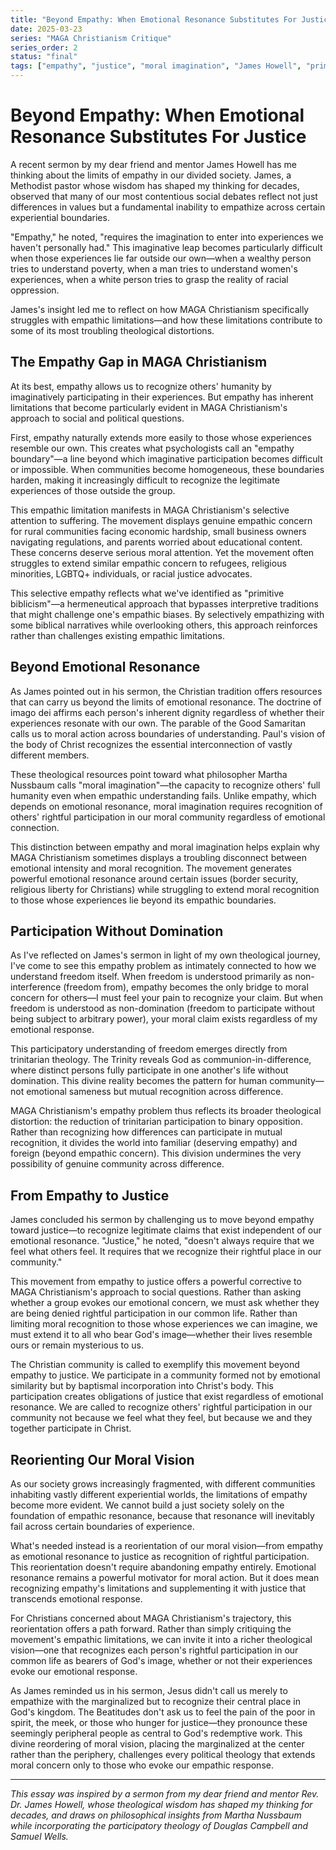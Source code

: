 ```yaml
---
title: "Beyond Empathy: When Emotional Resonance Substitutes For Justice"
date: 2025-03-23
series: "MAGA Christianism Critique"
series_order: 2
status: "final"
tags: ["empathy", "justice", "moral imagination", "James Howell", "primitive biblicism"]
---
```


# Beyond Empathy: When Emotional Resonance Substitutes For Justice

A recent sermon by my dear friend and mentor James Howell has me thinking about the limits of empathy in our divided society. James, a Methodist pastor whose wisdom has shaped my thinking for decades, observed that many of our most contentious social debates reflect not just differences in values but a fundamental inability to empathize across certain experiential boundaries.

"Empathy," he noted, "requires the imagination to enter into experiences we haven't personally had." This imaginative leap becomes particularly difficult when those experiences lie far outside our own—when a wealthy person tries to understand poverty, when a man tries to understand women's experiences, when a white person tries to grasp the reality of racial oppression.

James's insight led me to reflect on how MAGA Christianism specifically struggles with empathic limitations—and how these limitations contribute to some of its most troubling theological distortions.

## The Empathy Gap in MAGA Christianism

At its best, empathy allows us to recognize others' humanity by imaginatively participating in their experiences. But empathy has inherent limitations that become particularly evident in MAGA Christianism's approach to social and political questions.

First, empathy naturally extends more easily to those whose experiences resemble our own. This creates what psychologists call an "empathy boundary"—a line beyond which imaginative participation becomes difficult or impossible. When communities become homogeneous, these boundaries harden, making it increasingly difficult to recognize the legitimate experiences of those outside the group.

This empathic limitation manifests in MAGA Christianism's selective attention to suffering. The movement displays genuine empathic concern for rural communities facing economic hardship, small business owners navigating regulations, and parents worried about educational content. These concerns deserve serious moral attention. Yet the movement often struggles to extend similar empathic concern to refugees, religious minorities, LGBTQ+ individuals, or racial justice advocates.

This selective empathy reflects what we've identified as "primitive biblicism"—a hermeneutical approach that bypasses interpretive traditions that might challenge one's empathic biases. By selectively empathizing with some biblical narratives while overlooking others, this approach reinforces rather than challenges existing empathic limitations.

## Beyond Emotional Resonance

As James pointed out in his sermon, the Christian tradition offers resources that can carry us beyond the limits of emotional resonance. The doctrine of imago dei affirms each person's inherent dignity regardless of whether their experiences resonate with our own. The parable of the Good Samaritan calls us to moral action across boundaries of understanding. Paul's vision of the body of Christ recognizes the essential interconnection of vastly different members.

These theological resources point toward what philosopher Martha Nussbaum calls "moral imagination"—the capacity to recognize others' full humanity even when empathic understanding fails. Unlike empathy, which depends on emotional resonance, moral imagination requires recognition of others' rightful participation in our moral community regardless of emotional connection.

This distinction between empathy and moral imagination helps explain why MAGA Christianism sometimes displays a troubling disconnect between emotional intensity and moral recognition. The movement generates powerful emotional resonance around certain issues (border security, religious liberty for Christians) while struggling to extend moral recognition to those whose experiences lie beyond its empathic boundaries.

## Participation Without Domination

As I've reflected on James's sermon in light of my own theological journey, I've come to see this empathy problem as intimately connected to how we understand freedom itself. When freedom is understood primarily as non-interference (freedom from), empathy becomes the only bridge to moral concern for others—I must feel your pain to recognize your claim. But when freedom is understood as non-domination (freedom to participate without being subject to arbitrary power), your moral claim exists regardless of my emotional response.

This participatory understanding of freedom emerges directly from trinitarian theology. The Trinity reveals God as communion-in-difference, where distinct persons fully participate in one another's life without domination. This divine reality becomes the pattern for human community—not emotional sameness but mutual recognition across difference.

MAGA Christianism's empathy problem thus reflects its broader theological distortion: the reduction of trinitarian participation to binary opposition. Rather than recognizing how differences can participate in mutual recognition, it divides the world into familiar (deserving empathy) and foreign (beyond empathic concern). This division undermines the very possibility of genuine community across difference.

## From Empathy to Justice

James concluded his sermon by challenging us to move beyond empathy toward justice—to recognize legitimate claims that exist independent of our emotional resonance. "Justice," he noted, "doesn't always require that we feel what others feel. It requires that we recognize their rightful place in our community."

This movement from empathy to justice offers a powerful corrective to MAGA Christianism's approach to social questions. Rather than asking whether a group evokes our emotional concern, we must ask whether they are being denied rightful participation in our common life. Rather than limiting moral recognition to those whose experiences we can imagine, we must extend it to all who bear God's image—whether their lives resemble ours or remain mysterious to us.

The Christian community is called to exemplify this movement beyond empathy to justice. We participate in a community formed not by emotional similarity but by baptismal incorporation into Christ's body. This participation creates obligations of justice that exist regardless of emotional resonance. We are called to recognize others' rightful participation in our community not because we feel what they feel, but because we and they together participate in Christ.

## Reorienting Our Moral Vision

As our society grows increasingly fragmented, with different communities inhabiting vastly different experiential worlds, the limitations of empathy become more evident. We cannot build a just society solely on the foundation of empathic resonance, because that resonance will inevitably fail across certain boundaries of experience.

What's needed instead is a reorientation of our moral vision—from empathy as emotional resonance to justice as recognition of rightful participation. This reorientation doesn't require abandoning empathy entirely. Emotional resonance remains a powerful motivator for moral action. But it does mean recognizing empathy's limitations and supplementing it with justice that transcends emotional response.

For Christians concerned about MAGA Christianism's trajectory, this reorientation offers a path forward. Rather than simply critiquing the movement's empathic limitations, we can invite it into a richer theological vision—one that recognizes each person's rightful participation in our common life as bearers of God's image, whether or not their experiences evoke our emotional response.

As James reminded us in his sermon, Jesus didn't call us merely to empathize with the marginalized but to recognize their central place in God's kingdom. The Beatitudes don't ask us to feel the pain of the poor in spirit, the meek, or those who hunger for justice—they pronounce these seemingly peripheral people as central to God's redemptive work. This divine reordering of moral vision, placing the marginalized at the center rather than the periphery, challenges every political theology that extends moral concern only to those who evoke our empathic response.

---

*This essay was inspired by a sermon from my dear friend and mentor Rev. Dr. James Howell, whose theological wisdom has shaped my thinking for decades, and draws on philosophical insights from Martha Nussbaum while incorporating the participatory theology of Douglas Campbell and Samuel Wells.*